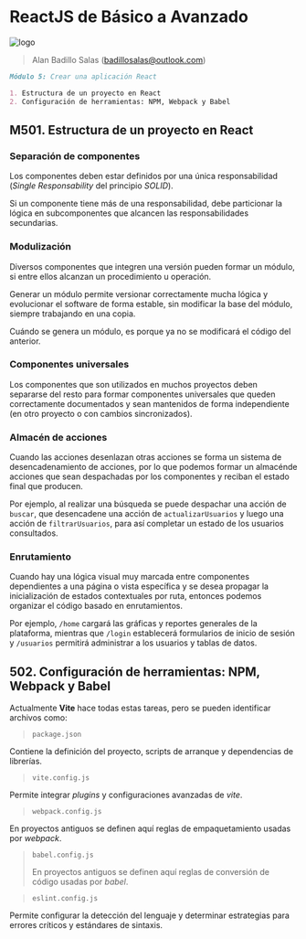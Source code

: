 # ReactJS de Básico a Avanzado

![logo](https://transparencia.banxico.org.mx/dyn/multimedia/bannerT.jpg)

> Alan Badillo Salas (badillosalas@outlook.com)

```markdown
Módulo 5: Crear una aplicación React

1. Estructura de un proyecto en React
2. Configuración de herramientas: NPM, Webpack y Babel
```

## M501. Estructura de un proyecto en React

### Separación de componentes

Los componentes deben estar definidos por una única responsabilidad (*Single Responsability* del principio *SOLID*).

Si un componente tiene más de una responsabilidad, debe particionar la lógica en subcomponentes que alcancen las responsabilidades secundarias.

### Modulización

Diversos componentes que integren una versión pueden formar un módulo, si entre ellos alcanzan un procedimiento u operación.

Generar un módulo permite versionar correctamente mucha lógica y evolucionar el software de forma estable, sin modificar la base del módulo, siempre trabajando en una copia.

Cuándo se genera un módulo, es porque ya no se modificará el código del anterior.

### Componentes universales

Los componentes que son utilizados en muchos proyectos deben separarse del resto para formar componentes universales que queden correctamente documentados y sean mantenidos de forma independiente (en otro proyecto o con cambios sincronizados).

### Almacén de acciones

Cuando las acciones desenlazan otras acciones se forma un sistema de desencadenamiento de acciones, por lo que podemos formar un almacénde acciones que sean despachadas por los componentes y reciban el estado final que producen.

Por ejemplo, al realizar una búsqueda se puede despachar una acción de `buscar`, que desencadene una acción de `actualizarUsuarios` y luego una acción de `filtrarUsuarios`, para así completar un estado de los usuarios consultados.

### Enrutamiento

Cuando hay una lógica visual muy marcada entre componentes dependientes a una página o vista específica y se desea propagar la inicialización de estados contextuales por ruta, entonces podemos organizar el código basado en enrutamientos.

Por ejemplo, `/home` cargará las gráficas y reportes generales de la plataforma, mientras que `/login` establecerá formularios de inicio de sesión y `/usuarios` permitirá administrar a los usuarios y tablas de datos.

## 502. Configuración de herramientas: NPM, Webpack y Babel

Actualmente **Vite** hace todas estas tareas, pero se pueden identificar archivos como:

> `package.json`

Contiene la definición del proyecto, scripts de arranque y dependencias de librerías.

> `vite.config.js`

Permite integrar *plugins* y configuraciones avanzadas de *vite*.

> `webpack.config.js`

En proyectos antiguos se definen aquí reglas de empaquetamiento usadas por *webpack*.

> `babel.config.js`
>
> En proyectos antiguos se definen aquí reglas de conversión de código usadas por *babel*.

> `eslint.config.js`

Permite configurar la detección del lenguaje y determinar estrategias para errores críticos y estándares de sintaxis.